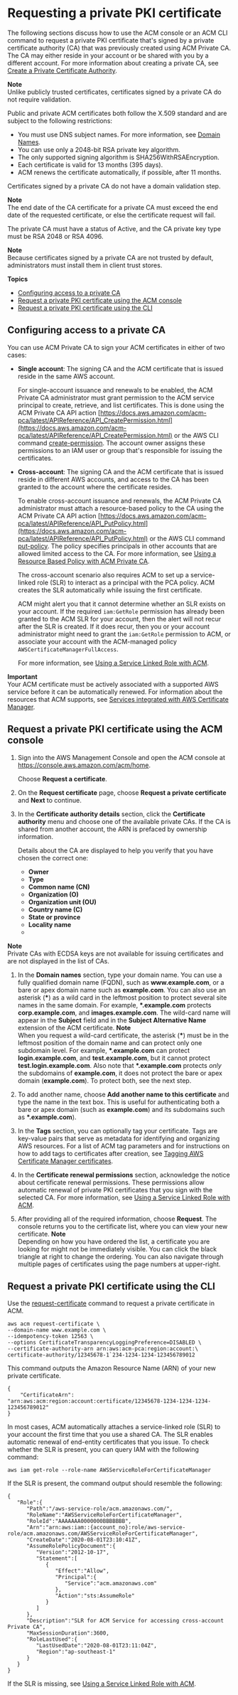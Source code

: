 # Requesting a private PKI certificate<a name="gs-acm-request-private"></a>

The following sections discuss how to use the ACM console or an ACM CLI command to request a private PKI certificate that's signed by a private certificate authority \(CA\) that was previously created using ACM Private CA\. The CA may either reside in your account or be shared with you by a different account\. For more information about creating a private CA, see [Create a Private Certificate Authority](https://docs.aws.amazon.com/acm-pca/latest/userguide/PcaCreateCa.html)\. 

**Note**  
Unlike publicly trusted certificates, certificates signed by a private CA do not require validation\.

Public and private ACM certificates both follow the X\.509 standard and are subject to the following restrictions: 
+ You must use DNS subject names\. For more information, see [Domain Names](acm-concepts.md#concept-dn)\.
+ You can use only a 2048\-bit RSA private key algorithm\.
+ The only supported signing algorithm is SHA256WithRSAEncryption\.
+ Each certificate is valid for 13 months \(395 days\)\.
+ ACM renews the certificate automatically, if possible, after 11 months\. 

Certificates signed by a private CA do not have a domain validation step\.

**Note**  
The end date of the CA certificate for a private CA must exceed the end date of the requested certificate, or else the certificate request will fail\.

The private CA must have a status of Active, and the CA private key type must be RSA 2048 or RSA 4096\.

**Note**  
Because certificates signed by a private CA are not trusted by default, administrators must install them in client trust stores\.

**Topics**
+ [Configuring access to a private CA](#ca-access)
+ [Request a private PKI certificate using the ACM console](#request-private-console)
+ [Request a private PKI certificate using the CLI](#request-private-cli)

## Configuring access to a private CA<a name="ca-access"></a>

You can use ACM Private CA to sign your ACM certificates in either of two cases:
+ **Single account**: The signing CA and the ACM certificate that is issued reside in the same AWS account\.

  For single\-account issuance and renewals to be enabled, the ACM Private CA administrator must grant permission to the ACM service principal to create, retrieve, and list certificates\. This is done using the ACM Private CA API action [https://docs.aws.amazon.com/acm-pca/latest/APIReference/API_CreatePermission.html](https://docs.aws.amazon.com/acm-pca/latest/APIReference/API_CreatePermission.html) or the AWS CLI command [create\-permission](https://docs.aws.amazon.com/cli/latest/reference/acm-pca/create-permission.html)\. The account owner assigns these permissions to an IAM user or group that's responsible for issuing the certificates\.
+ **Cross\-account**: The signing CA and the ACM certificate that is issued reside in different AWS accounts, and access to the CA has been granted to the account where the certificate resides\.

  To enable cross\-account issuance and renewals, the ACM Private CA administrator must attach a resource\-based policy to the CA using the ACM Private CA API action [https://docs.aws.amazon.com/acm-pca/latest/APIReference/API_PutPolicy.html](https://docs.aws.amazon.com/acm-pca/latest/APIReference/API_PutPolicy.html) or the AWS CLI command [put\-policy](https://docs.aws.amazon.com/cli/latest/reference/acm-pca/put-policy.html)\. The policy specifies principals in other accounts that are allowed limited access to the CA\. For more information, see [Using a Resource Based Policy with ACM Private CA](http://docs.aws.amazon.com/acm-pca/latest/userguide/pca-rbp.html)\. 

  The cross\-account scenario also requires ACM to set up a service\-linked role \(SLR\) to interact as a principal with the PCA policy\. ACM creates the SLR automatically while issuing the first certificate\. 

  ACM might alert you that it cannot determine whether an SLR exists on your account\. If the required `iam:GetRole` permission has already been granted to the ACM SLR for your account, then the alert will not recur after the SLR is created\. If it does recur, then you or your account administrator might need to grant the `iam:GetRole` permission to ACM, or associate your account with the ACM\-managed policy `AWSCertificateManagerFullAccess`\.

  For more information, see [Using a Service Linked Role with ACM](https://docs.aws.amazon.com/acm/latest/userguide/acm-slr.html)\. 

**Important**  
Your ACM certificate must be actively associated with a supported AWS service before it can be automatically renewed\. For information about the resources that ACM supports, see [Services integrated with AWS Certificate Manager](acm-services.md)\. 

## Request a private PKI certificate using the ACM console<a name="request-private-console"></a>

1. Sign into the AWS Management Console and open the ACM console at [https://console\.aws\.amazon\.com/acm/home](https://console.aws.amazon.com/acm/home)\.

   Choose **Request a certificate**\.

1. On the **Request certificate** page, choose **Request a private certificate** and **Next** to continue\.

1. In the **Certificate authority details** section, click the **Certificate authority** menu and choose one of the available private CAs\. If the CA is shared from another account, the ARN is prefaced by ownership information\.

   Details about the CA are displayed to help you verify that you have chosen the correct one:
   + **Owner**
   + **Type**
   + **Common name \(CN\)**
   + **Organization \(O\)**
   + **Organization unit \(OU\)**
   + **Country name \(C\)**
   + **State or province**
   + **Locality name**
   + 
**Note**  
Private CAs with ECDSA keys are not available for issuing certificates and are not displayed in the list of CAs\. 

   

1. In the **Domain names** section, type your domain name\. You can use a fully qualified domain name \(FQDN\), such as **www\.example\.com**, or a bare or apex domain name such as **example\.com**\. You can also use an asterisk \(**\***\) as a wild card in the leftmost position to protect several site names in the same domain\. For example, **\*\.example\.com** protects **corp\.example\.com**, and **images\.example\.com**\. The wild\-card name will appear in the **Subject** field and in the **Subject Alternative Name** extension of the ACM certificate\. 
**Note**  
When you request a wild\-card certificate, the asterisk \(**\***\) must be in the leftmost position of the domain name and can protect only one subdomain level\. For example, **\*\.example\.com** can protect **login\.example\.com**, and **test\.example\.com**, but it cannot protect **test\.login\.example\.com**\. Also note that **\*\.example\.com** protects *only* the subdomains of **example\.com**, it does not protect the bare or apex domain \(**example\.com**\)\. To protect both, see the next step\.

1. To add another name, choose **Add another name to this certificate** and type the name in the text box\. This is useful for authenticating both a bare or apex domain \(such as **example\.com**\) and its subdomains such as **\*\.example\.com**\)\.

1. In the **Tags** section, you can optionally tag your certificate\. Tags are key\-value pairs that serve as metadata for identifying and organizing AWS resources\. For a list of ACM tag parameters and for instructions on how to add tags to certificates after creation, see [Tagging AWS Certificate Manager certificates](tags.md)\.

1. In the **Certificate renewal permissions** section, acknowledge the notice about certificate renewal permissions\. These permissions allow automatic renewal of private PKI certificates that you sign with the selected CA\. For more information, see [Using a Service Linked Role with ACM](https://docs.aws.amazon.com/acm/latest/userguide/acm-slr.html)\. 

1. After providing all of the required information, choose **Request**\. The console returns you to the certificate list, where you can view your new certificate\.
**Note**  
Depending on how you have ordered the list, a certificate you are looking for might not be immediately visible\. You can click the black triangle at right to change the ordering\. You can also navigate through multiple pages of certificates using the page numbers at upper\-right\.

## Request a private PKI certificate using the CLI<a name="request-private-cli"></a>

Use the [request\-certificate](https://docs.aws.amazon.com/cli/latest/reference/acm/request-certificate.html) command to request a private certificate in ACM\. 

```
aws acm request-certificate \
--domain-name www.example.com \
--idempotency-token 12563 \
--options CertificateTransparencyLoggingPreference=DISABLED \
--certificate-authority-arn arn:aws:acm-pca:region:account:\
certificate-authority/12345678-1`234-1234-1234-123456789012
```

This command outputs the Amazon Resource Name \(ARN\) of your new private certificate\.

```
{
    "CertificateArn": "arn:aws:acm:region:account:certificate/12345678-1234-1234-1234-123456789012"
}
```

In most cases, ACM automatically attaches a service\-linked role \(SLR\) to your account the first time that you use a shared CA\. The SLR enables automatic renewal of end\-entity certificates that you issue\. To check whether the SLR is present, you can query IAM with the following command:

```
aws iam get-role --role-name AWSServiceRoleForCertificateManager
```

If the SLR is present, the command output should resemble the following:

```
{
   "Role":{
      "Path":"/aws-service-role/acm.amazonaws.com/",
      "RoleName":"AWSServiceRoleForCertificateManager",
      "RoleId":"AAAAAAA0000000BBBBBBB",
      "Arn":"arn:aws:iam::{account_no}:role/aws-service-role/acm.amazonaws.com/AWSServiceRoleForCertificateManager",
      "CreateDate":"2020-08-01T23:10:41Z",
      "AssumeRolePolicyDocument":{
         "Version":"2012-10-17",
         "Statement":[
            {
               "Effect":"Allow",
               "Principal":{
                  "Service":"acm.amazonaws.com"
               },
               "Action":"sts:AssumeRole"
            }
         ]
      },
      "Description":"SLR for ACM Service for accessing cross-account Private CA",
      "MaxSessionDuration":3600,
      "RoleLastUsed":{
         "LastUsedDate":"2020-08-01T23:11:04Z",
         "Region":"ap-southeast-1"
      }
   }
}
```

If the SLR is missing, see [Using a Service Linked Role with ACM](https://docs.aws.amazon.com/acm/latest/userguide/acm-slr.html)\.